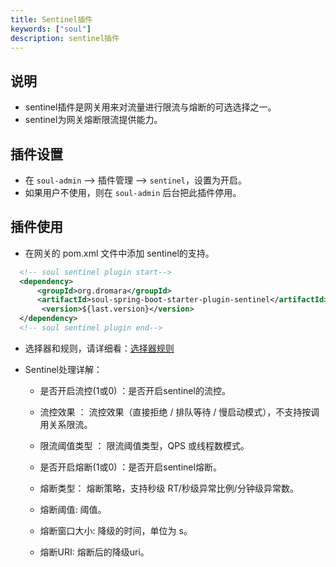 ```yaml
---
title: Sentinel插件
keywords: ["soul"]
description: sentinel插件
---
```


## 说明

* sentinel插件是网关用来对流量进行限流与熔断的可选选择之一。
* sentinel为网关熔断限流提供能力。

## 插件设置

* 在 `soul-admin` -->  插件管理 --> `sentinel`，设置为开启。
* 如果用户不使用，则在 `soul-admin` 后台把此插件停用。


## 插件使用

* 在网关的 pom.xml 文件中添加 sentinel的支持。

```xml
  <!-- soul sentinel plugin start-->
  <dependency>
      <groupId>org.dromara</groupId>
      <artifactId>soul-spring-boot-starter-plugin-sentinel</artifactId>
       <version>${last.version}</version>
  </dependency>
  <!-- soul sentinel plugin end-->
``` 

* 选择器和规则，请详细看：[选择器规则](../selector-and-rule)

* Sentinel处理详解：

    * 是否开启流控(1或0) ：是否开启sentinel的流控。
    
    * 流控效果 ： 流控效果（直接拒绝 / 排队等待 / 慢启动模式），不支持按调用关系限流。
    
    * 限流阈值类型 ： 限流阈值类型，QPS 或线程数模式。
    
    * 是否开启熔断(1或0) ：是否开启sentinel熔断。
    
    * 熔断类型： 熔断策略，支持秒级 RT/秒级异常比例/分钟级异常数。
    
    * 熔断阈值: 阈值。
    
    * 熔断窗口大小: 降级的时间，单位为 s。
    
    * 熔断URI: 熔断后的降级uri。

